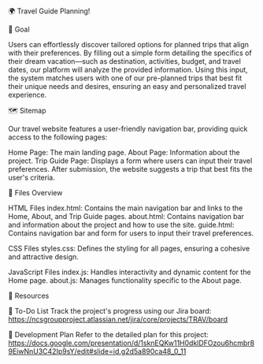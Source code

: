 🌍 Travel Guide Planning!

🎯 Goal

Users can effortlessly discover tailored options for planned trips that align with their preferences. By filling out a simple form detailing the specifics of their dream vacation—such as destination, activities, budget, and travel dates, our platform will analyze the provided information. Using this input, the system matches users with one of our pre-planned trips that best fit their unique needs and desires, ensuring an easy and personalized travel experience.

🗺️ Sitemap

Our travel website features a user-friendly navigation bar, providing quick access to the following pages:

Home Page: The main landing page.
About Page: Information about the project.
Trip Guide Page: Displays a form where users can input their travel preferences. After submission, the website suggests a trip that best fits the user's criteria.

📂 Files Overview

HTML Files
index.html: Contains the main navigation bar and links to the Home, About, and Trip Guide pages.
about.html: Contains navigation bar and information about the project and how to use the site.
guide.html: Contains navigation bar and form for users to input their travel preferences.

CSS Files
styles.css: Defines the styling for all pages, ensuring a cohesive and attractive design.

JavaScript Files
index.js: Handles interactivity and dynamic content for the Home page.
about.js: Manages functionality specific to the About page.

📌 Resources

📝 To-Do List
Track the project's progress using our Jira board: https://ncsgroupproject.atlassian.net/jira/core/projects/TRAV/board

📖 Development Plan
Refer to the detailed plan for this project: https://docs.google.com/presentation/d/1sknEQKw11H0dklDFOzou6hcmbr89EiwNnU3C42Ip9sY/edit#slide=id.g2d5a890ca48_0_11
